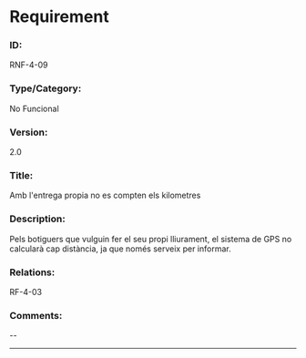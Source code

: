 # Requirement

### ID:
RNF-4-09

### Type/Category:
No Funcional

### Version:
2.0

### Title:
Amb l'entrega propia no es compten els kilometres

### Description:
Pels botiguers que vulguin fer el seu propi lliurament, el sistema de GPS no calcularà cap distància, ja que només serveix per informar. 

### Relations:
RF-4-03

### Comments:
--

---
